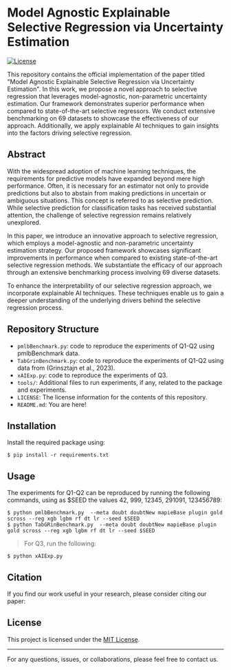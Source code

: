 # Model Agnostic Explainable Selective Regression via Uncertainty Estimation

[![License](https://img.shields.io/badge/license-MIT-blue.svg)](https://opensource.org/licenses/MIT)

This repository contains the official implementation of the paper titled "Model Agnostic Explainable Selective Regression via Uncertainty Estimation". In this work, we propose a novel approach to selective regression that leverages model-agnostic, non-parametric uncertainty estimation. Our framework demonstrates superior performance when compared to state-of-the-art selective regressors. We conduct extensive benchmarking on 69 datasets to showcase the effectiveness of our approach. Additionally, we apply explainable AI techniques to gain insights into the factors driving selective regression.

## Abstract

With the widespread adoption of machine learning techniques, the requirements for predictive models have expanded beyond mere high performance. Often, it is necessary for an estimator not only to provide predictions but also to abstain from making predictions in uncertain or ambiguous situations. This concept is referred to as selective prediction. While selective prediction for classification tasks has received substantial attention, the challenge of selective regression remains relatively unexplored.

In this paper, we introduce an innovative approach to selective regression, which employs a model-agnostic and non-parametric uncertainty estimation strategy. Our proposed framework showcases significant improvements in performance when compared to existing state-of-the-art selective regression methods. We substantiate the efficacy of our approach through an extensive benchmarking process involving 69 diverse datasets.

To enhance the interpretability of our selective regression approach, we incorporate explainable AI techniques. These techniques enable us to gain a deeper understanding of the underlying drivers behind the selective regression process.

## Repository Structure

- `pmlbBenchmark.py`: code to reproduce the experiments of Q1-Q2 using pmlbBenchmark data.
- `TabGrinBenchmark.py`: code to reproduce the experiments of Q1-Q2 using data from (Grinsztajn et al., 2023).
- `xAIExp.py`: code to reproduce the experiments of Q3.
- `tools/`: Additional files to run experiments, if any, related to the package and experiments.
- `LICENSE`: The license information for the contents of this repository.
- `README.md`: You are here!

## Installation

Install the required package using:


```
$ pip install -r requirements.txt
```



## Usage

The experiments for Q1-Q2 can be reproduced by running the following commands, using as $SEED the values 42, 999, 12345, 291091, 123456789:

```
$ python pmlbBenchmark.py  --meta doubt doubtNew mapieBase plugin gold scross --reg xgb lgbm rf dt lr --seed $SEED
$ python TabGRinBenchmark.py  --meta doubt doubtNew mapieBase plugin gold scross --reg xgb lgbm rf dt lr --seed $SEED
```

> For Q3, run the following:

```
$ python xAIExp.py
```


## Citation

If you find our work useful in your research, please consider citing our paper:


## License

This project is licensed under the [MIT License](https://opensource.org/licenses/MIT).

---

For any questions, issues, or collaborations, please feel free to contact us.


